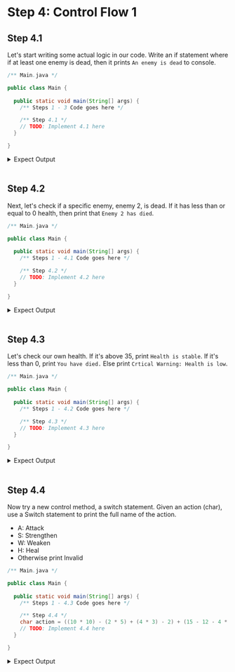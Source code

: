 # Step 4: Control Flow 1

## Step 4.1
Let's start writing some actual logic in our code. Write an if statement where if at least one enemy is dead, then it prints `An enemy is dead` to console.

```java
/** Main.java */

public class Main {
  
  public static void main(String[] args) {
    /** Steps 1 - 3 Code goes here */

    /** Step 4.1 */
    // TODO: Implement 4.1 here
  }

}
```

<details>
  <summary>Expect Output</summary>

  <div style="border: 1px solid #ddd; padding: 10px; margin-top: 10px; border-radius: 5px; background-color: #f9f9f9;">
  An enemy is dead
  </div>
</details>
<br>

## Step 4.2
Next, let's check if a specific enemy, enemy 2, is dead. If it has less than or equal to 0 health, then print that `Enemy 2 has died`.

```java
/** Main.java */

public class Main {
  
  public static void main(String[] args) {
    /** Steps 1 - 4.1 Code goes here */

    /** Step 4.2 */
    // TODO: Implement 4.2 here
  }

}
```

<details>
  <summary>Expect Output</summary>

  <div style="border: 1px solid #ddd; padding: 10px; margin-top: 10px; border-radius: 5px; background-color: #f9f9f9;">
  Enemy 2 has died
  </div>
</details>
<br>

## Step 4.3
Let's check our own health. If it's above 35, print `Health is stable`. If it's less than 0, print `You have died.` Else print `Crtical Warning: Health is low`.

```java
/** Main.java */

public class Main {
  
  public static void main(String[] args) {
    /** Steps 1 - 4.2 Code goes here */

    /** Step 4.3 */
    // TODO: Implement 4.3 here
  }

}
```

<details>
  <summary>Expect Output</summary>

  <div style="border: 1px solid #ddd; padding: 10px; margin-top: 10px; border-radius: 5px; background-color: #f9f9f9;">
  Crtical Warning: Health is low
  </div>
</details>
<br>

## Step 4.4
Now try a new control method, a switch statement. Given an action (char), use a Switch statement to print the full name of the action.

- A: Attack
- S: Strengthen
- W: Weaken
- H: Heal
- Otherwise print Invalid

```java
/** Main.java */

public class Main {
  
  public static void main(String[] args) {
    /** Steps 1 - 4.3 Code goes here */

    /** Step 4.4 */
    char action = ((10 * 10) - (2 * 5) + (4 * 3) - 2) + (15 - 12 - 4 * 4);
    // TODO: Implement 4.4 here
  }

}
```

<details>
  <summary>Expect Output</summary>

  <div style="border: 1px solid #ddd; padding: 10px; margin-top: 10px; border-radius: 5px; background-color: #f9f9f9;">
  Weaken
  </div>
</details>
<br>
